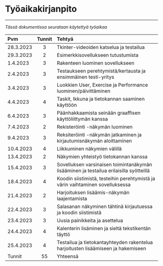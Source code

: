 # Työaikakirjanpito
---
*Tässä dokumentissa seurataan käytettyä työaikaa*

|Pvm        |Tunnit|   Tehtyä                                                                                                            |
|:---       |:----:|:---                                                                                                                 |
|28.3.2023  |3     | Tkinter-videoiden katselua ja testailua                                                                             |
|29.3.2023  |2     | Esimerkkisovellukseen tutustumista                                                                                  |
|1.4.2023   |3     | Rakenteen luominen sovellukseen                                                                                     |
|2.4.2023   |3     | Testaukseen perehtymistä/kertausta ja ensimmäinen testi-yritys                                                      |       |
|3.4.2023   |3     | Luokkien User, Exercise ja Performance luominen/päivittäminen                                                       |
|4.4.2023   |4     | Taskit, Ikkuna ja tietokannan saaminen käyttöön                                                                     |
|6.4.2023   |3     | Päänhakkaamista seinään graaffisen käyttöliittymän kanssa                                                           |
|7.4.2023   |2     | Rekisteröinti -näkymän luominen                                                                                     |
|9.4.2023   |3     | Reksiteröinti -näkymän jatkaminen ja kirjautumisnäkymän aloittaminen                                                |
|10.4.2023  |4     | Liikkuminen näkymien välillä                                                                                        |
|13.4.2023  |2     | Näkymien yhteistyö tietokannan kanssa                                                                               |
|15.4.2023  |3     | Sovelluksen varsinaisen toimintanäkymän lisääminen ja testailua erilaisilla syötteillä                              |
|18.4.2023  |4     | Koodin siistimistä, testeihin perehtymistä ja värin vaihtaminen sovelluksessa                                       |
|21.4.2023  |2     | Harjoituksen lisäämis-näkymän laajentamista                                                                         |
|22.4.2023  |3     | Salasanan näkyminen tähtinä kirjautuessa ja koodin siistimistä                                                      |
|23.4.2023  |3     | Uusia painikkeita ja asettelua                                                                                      |
|24.4.2023  |4     | Kalenterin lisäminen ja sieltä tekstikentän täyttö                                                                  |
|25.4.2023  |4     | Testailua ja tietokantayhteyden rakentelua harjoitusten lisäämiseen ja hakemiseen                                   |
|Tunnit     |55    | Yhteensä                                                                                                            |
